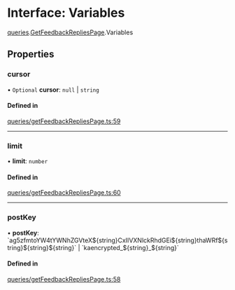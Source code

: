 # Interface: Variables

[queries](../modules/queries.md).[GetFeedbackRepliesPage](../modules/queries.GetFeedbackRepliesPage.md).Variables

## Properties

### cursor

• `Optional` **cursor**: ``null`` \| `string`

#### Defined in

[queries/getFeedbackRepliesPage.ts:59](https://github.com/bhavjitChauhan/khan-api/blob/b7f7b44b/src/queries/getFeedbackRepliesPage.ts#L59)

___

### limit

• **limit**: `number`

#### Defined in

[queries/getFeedbackRepliesPage.ts:60](https://github.com/bhavjitChauhan/khan-api/blob/b7f7b44b/src/queries/getFeedbackRepliesPage.ts#L60)

___

### postKey

• **postKey**: \`ag5zfmtoYW4tYWNhZGVteX$\{string}CxIIVXNlckRhdGEi$\{string}thaWRf$\{string}$\{string}$\{string}\` \| \`kaencrypted\_$\{string}\_$\{string}\`

#### Defined in

[queries/getFeedbackRepliesPage.ts:58](https://github.com/bhavjitChauhan/khan-api/blob/b7f7b44b/src/queries/getFeedbackRepliesPage.ts#L58)
